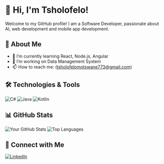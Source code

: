 # 👋 Hi, I'm Tsholofelo!
Welcome to my GitHub profile! I am a Software Developer, passionate about AI, web development and mobile app development.

## 🚀 About Me
- 🌱 I’m currently learning React, Node.js, Angular
- 🔭 I’m working on Data Management System
- 📫 How to reach me: (tsholofelomotswane773@gmail.com)

## 🛠️ Technologies & Tools
![C#](https://img.shields.io/badge/React-%2361DAFB.svg?style=flat&logo=react&logoColor=black)
![Java](https://img.shields.io/badge/Node.js-%2343853D.svg?style=flat&logo=node.js&logoColor=white)
![Kotlin](https://img.shields.io/badge/Kotlin-%230095D5.svg?style=flat&logo=kotlin&logoColor=white)

## 📊 GitHub Stats
![Your GitHub Stats](https://github-readme-stats.vercel.app/api?username=yourusername&show_icons=true&theme=radical)
![Top Languages](https://github-readme-stats.vercel.app/api/top-langs/?username=yourusername&layout=compact&theme=radical)

## 🔗 Connect with Me
[![LinkedIn](https://img.shields.io/badge/LinkedIn-%230077B5.svg?style=flat&logo=linkedin&logoColor=white)](https://www.linkedin.com/in/tsholofelo-motswane-07b44324b/)

